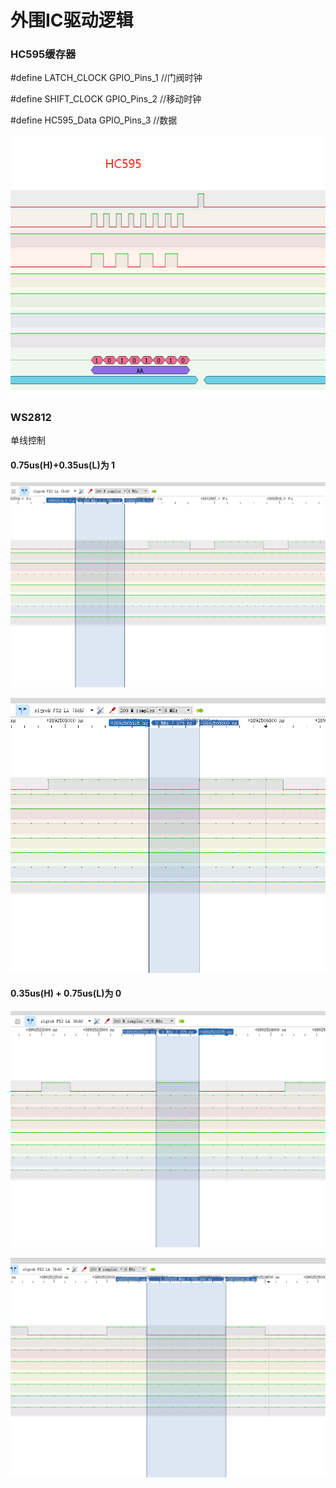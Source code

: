 # 外围IC驱动逻辑

### HC595缓存器

  \#define LATCH_CLOCK   GPIO_Pins_1     //门阀时钟

  \#define SHIFT_CLOCK   GPIO_Pins_2     //移动时钟

  \#define HC595_Data    GPIO_Pins_3     //数据



![image-20220927143027820](https://raw.githubusercontent.com/SwiperWitty/img/main/img/image-20220927143027820.png)



### WS2812

单线控制

#### 0.75us(H)+0.35us(L)为 1

![image-20220815091436195](https://raw.githubusercontent.com/SwiperWitty/img/main/img/image-20220815091436195.png)

![image-20220815091508614](https://raw.githubusercontent.com/SwiperWitty/img/main/img/image-20220815091508614.png)



#### 0.35us(H) + 0.75us(L)为 0

![image-20220815091552453](https://raw.githubusercontent.com/SwiperWitty/img/main/img/image-20220815091552453.png)

![image-20220815091558571](https://raw.githubusercontent.com/SwiperWitty/img/main/img/image-20220815091558571.png)